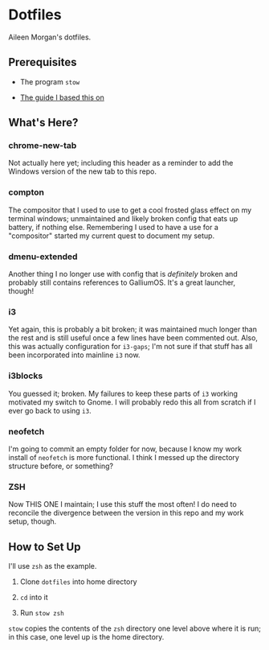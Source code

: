 # Dotfiles

Aileen Morgan's dotfiles.

## Prerequisites

- The program `stow`

- [The guide I based this on](https://alexpearce.me/2016/02/managing-dotfiles-with-stow/)

## What's Here?

### chrome-new-tab

Not actually here yet; including this header as a reminder to add the Windows version of the new tab to this repo.

### compton

The compositor that I used to use to get a cool frosted glass effect on my terminal windows; unmaintained and likely broken config that eats up battery, if nothing else. Remembering I used to have a use for a "compositor" started my current quest to document my setup.

### dmenu-extended

Another thing I no longer use with config that is *definitely* broken and probably still contains references to GalliumOS. It's a great launcher, though!

### i3

Yet again, this is probably a bit broken; it was maintained much longer than the rest and is still useful once a few lines have been commented out. Also, this was actually configuration for `i3-gaps`; I'm not sure if that stuff has all been incorporated into mainline `i3` now.

### i3blocks

You guessed it; broken. My failures to keep these parts of `i3` working motivated my switch to Gnome. I will probably redo this all from scratch if I ever go back to using `i3`.

### neofetch

I'm going to commit an empty folder for now, because I know my work install of `neofetch` is more functional. I think I messed up the directory structure before, or something?

### ZSH

Now THIS ONE I maintain; I use this stuff the most often! I do need to reconcile the divergence between the version in this repo and my work setup, though.

## How to Set Up

I'll use `zsh` as the example.

1. Clone `dotfiles` into home directory

2. `cd` into it

3. Run `stow zsh`

`stow` copies the contents of the `zsh` directory one level above where it is run; in this case, one level up is the home directory.
